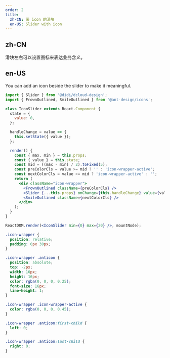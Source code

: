 ```yaml
---
order: 2
title:
  zh-CN: 带 icon 的滑块
  en-US: Slider with icon
---
```


## zh-CN

滑块左右可以设置图标来表达业务含义。

## en-US

You can add an icon beside the slider to make it meaningful.

```jsx
import { Slider } from '@didi/dcloud-design';
import { FrownOutlined, SmileOutlined } from '@ant-design/icons';

class IconSlider extends React.Component {
  state = {
    value: 0,
  };

  handleChange = value => {
    this.setState({ value });
  };

  render() {
    const { max, min } = this.props;
    const { value } = this.state;
    const mid = ((max - min) / 2).toFixed(5);
    const preColorCls = value >= mid ? '' : 'icon-wrapper-active';
    const nextColorCls = value >= mid ? 'icon-wrapper-active' : '';
    return (
      <div className="icon-wrapper">
        <FrownOutlined className={preColorCls} />
        <Slider {...this.props} onChange={this.handleChange} value={value} />
        <SmileOutlined className={nextColorCls} />
      </div>
    );
  }
}

ReactDOM.render(<IconSlider min={0} max={20} />, mountNode);
```

```css
.icon-wrapper {
  position: relative;
  padding: 0px 30px;
}

.icon-wrapper .anticon {
  position: absolute;
  top: -2px;
  width: 16px;
  height: 16px;
  color: rgba(0, 0, 0, 0.25);
  font-size: 16px;
  line-height: 1;
}

.icon-wrapper .icon-wrapper-active {
  color: rgba(0, 0, 0, 0.45);
}

.icon-wrapper .anticon:first-child {
  left: 0;
}

.icon-wrapper .anticon:last-child {
  right: 0;
}
```

<style>
  [data-theme="dark"] .icon-wrapper .anticon {
    color: rgba(255, 255, 255, 0.25);
  }
  [data-theme="dark"] .icon-wrapper .icon-wrapper-active {
    color: rgba(255, 255, 255, .45);
  }
</style>
